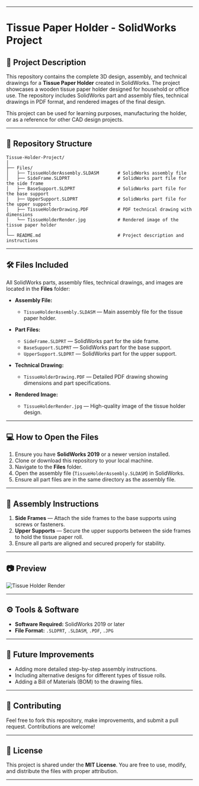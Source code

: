 
---

# Tissue Paper Holder - SolidWorks Project

## 📐 Project Description
This repository contains the complete 3D design, assembly, and technical drawings for a **Tissue Paper Holder** created in SolidWorks. The project showcases a wooden tissue paper holder designed for household or office use. The repository includes SolidWorks part and assembly files, technical drawings in PDF format, and rendered images of the final design.

This project can be used for learning purposes, manufacturing the holder, or as a reference for other CAD design projects.

---

## 📁 Repository Structure
```
Tissue-Holder-Project/
│
├── Files/
│   ├── TissueHolderAssembly.SLDASM       # SolidWorks assembly file
│   ├── SideFrame.SLDPRT                  # SolidWorks part file for the side frame
│   ├── BaseSupport.SLDPRT                # SolidWorks part file for the base support
│   ├── UpperSupport.SLDPRT               # SolidWorks part file for the upper support
│   ├── TissueHolderDrawing.PDF           # PDF technical drawing with dimensions
│   └── TissueHolderRender.jpg            # Rendered image of the tissue paper holder
│
└── README.md                             # Project description and instructions
```

---

## 🛠️ Files Included
All SolidWorks parts, assembly files, technical drawings, and images are located in the **Files** folder:
- **Assembly File:**
  - `TissueHolderAssembly.SLDASM` — Main assembly file for the tissue paper holder.
  
- **Part Files:**
  - `SideFrame.SLDPRT` — SolidWorks part for the side frame.
  - `BaseSupport.SLDPRT` — SolidWorks part for the base support.
  - `UpperSupport.SLDPRT` — SolidWorks part for the upper support.
  
- **Technical Drawing:**
  - `TissueHolderDrawing.PDF` — Detailed PDF drawing showing dimensions and part specifications.

- **Rendered Image:**
  - `TissueHolderRender.jpg` — High-quality image of the tissue holder design.

---

## 💻 How to Open the Files
1. Ensure you have **SolidWorks 2019** or a newer version installed.
2. Clone or download this repository to your local machine.
3. Navigate to the **Files** folder.
4. Open the assembly file (`TissueHolderAssembly.SLDASM`) in SolidWorks.
5. Ensure all part files are in the same directory as the assembly file.

---

## 🧩 Assembly Instructions
1. **Side Frames** — Attach the side frames to the base supports using screws or fasteners.
2. **Upper Supports** — Secure the upper supports between the side frames to hold the tissue paper roll.
3. Ensure all parts are aligned and secured properly for stability.

---

## 📷 Preview
![Tissue Holder Render](Files/TissueHolderRender.jpg)

---

## ⚙️ Tools & Software
- **Software Required:** SolidWorks 2019 or later
- **File Format:** `.SLDPRT`, `.SLDASM`, `.PDF`, `.JPG`

---

## 🔧 Future Improvements
- Adding more detailed step-by-step assembly instructions.
- Including alternative designs for different types of tissue rolls.
- Adding a Bill of Materials (BOM) to the drawing files.

---

## 🤝 Contributing
Feel free to fork this repository, make improvements, and submit a pull request. Contributions are welcome!

---

## 📄 License
This project is shared under the **MIT License**. You are free to use, modify, and distribute the files with proper attribution.

---
